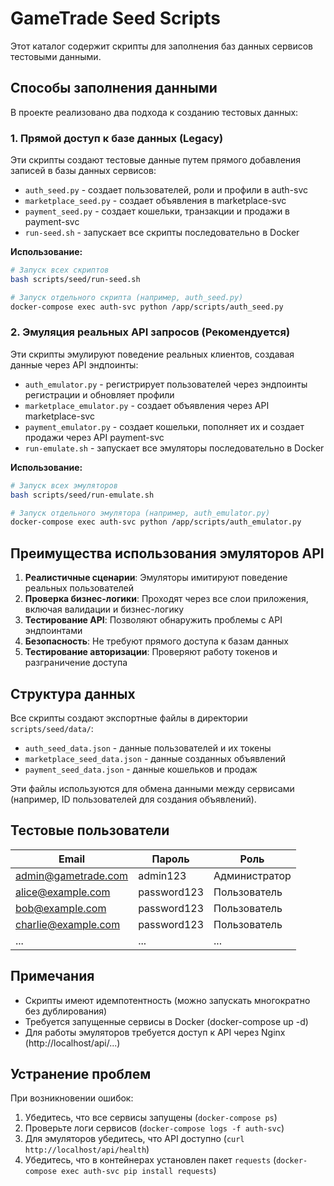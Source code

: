 # GameTrade Seed Scripts

Этот каталог содержит скрипты для заполнения баз данных сервисов тестовыми данными.

## Способы заполнения данными

В проекте реализовано два подхода к созданию тестовых данных:

### 1. Прямой доступ к базе данных (Legacy)

Эти скрипты создают тестовые данные путем прямого добавления записей в базы данных сервисов:

- `auth_seed.py` - создает пользователей, роли и профили в auth-svc
- `marketplace_seed.py` - создает объявления в marketplace-svc
- `payment_seed.py` - создает кошельки, транзакции и продажи в payment-svc
- `run-seed.sh` - запускает все скрипты последовательно в Docker

**Использование:**
```bash
# Запуск всех скриптов
bash scripts/seed/run-seed.sh

# Запуск отдельного скрипта (например, auth_seed.py)
docker-compose exec auth-svc python /app/scripts/auth_seed.py
```

### 2. Эмуляция реальных API запросов (Рекомендуется)

Эти скрипты эмулируют поведение реальных клиентов, создавая данные через API эндпоинты:

- `auth_emulator.py` - регистрирует пользователей через эндпоинты регистрации и обновляет профили
- `marketplace_emulator.py` - создает объявления через API marketplace-svc
- `payment_emulator.py` - создает кошельки, пополняет их и создает продажи через API payment-svc
- `run-emulate.sh` - запускает все эмуляторы последовательно в Docker

**Использование:**
```bash
# Запуск всех эмуляторов
bash scripts/seed/run-emulate.sh

# Запуск отдельного эмулятора (например, auth_emulator.py)
docker-compose exec auth-svc python /app/scripts/auth_emulator.py
```

## Преимущества использования эмуляторов API

1. **Реалистичные сценарии**: Эмуляторы имитируют поведение реальных пользователей
2. **Проверка бизнес-логики**: Проходят через все слои приложения, включая валидации и бизнес-логику
3. **Тестирование API**: Позволяют обнаружить проблемы с API эндпоинтами
4. **Безопасность**: Не требуют прямого доступа к базам данных
5. **Тестирование авторизации**: Проверяют работу токенов и разграничение доступа

## Структура данных

Все скрипты создают экспортные файлы в директории `scripts/seed/data/`:

- `auth_seed_data.json` - данные пользователей и их токены
- `marketplace_seed_data.json` - данные созданных объявлений
- `payment_seed_data.json` - данные кошельков и продаж

Эти файлы используются для обмена данными между сервисами (например, ID пользователей для создания объявлений).

## Тестовые пользователи

| Email | Пароль | Роль |
|-------|--------|------|
| admin@gametrade.com | admin123 | Администратор |
| alice@example.com | password123 | Пользователь |
| bob@example.com | password123 | Пользователь |
| charlie@example.com | password123 | Пользователь |
| ... | ... | ... |

## Примечания

- Скрипты имеют идемпотентность (можно запускать многократно без дублирования)
- Требуется запущенные сервисы в Docker (docker-compose up -d)
- Для работы эмуляторов требуется доступ к API через Nginx (http://localhost/api/...)

## Устранение проблем

При возникновении ошибок:

1. Убедитесь, что все сервисы запущены (`docker-compose ps`)
2. Проверьте логи сервисов (`docker-compose logs -f auth-svc`)
3. Для эмуляторов убедитесь, что API доступно (`curl http://localhost/api/health`)
4. Убедитесь, что в контейнерах установлен пакет `requests` (`docker-compose exec auth-svc pip install requests`) 